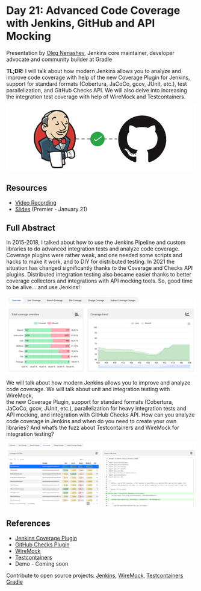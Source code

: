 # Day 21: Advanced Code Coverage with Jenkins, GitHub and API Mocking

Presentation by [Oleg Nenashev](https://linktr.ee/onenashev),
Jenkins core maintainer, developer advocate and community builder at Gradle

**TL;DR:** I will talk about how modern Jenkins allows you to analyze
and improve code coverage with help of the new Coverage Plugin for Jenkins,
support for standard formats (Cobertura, JaCoCo, gcov, JUnit, etc.),
test parallelization, and GitHub Checks API.
We will also delve into increasing the integration test coverage with help of WireMock and Testcontainers.

![Jenkins and GitHub Checks](./Images/day26-1.png)

## Resources

- [Video Recording](https://www.youtube.com/watch?v=ZBaQ71CI_lI)
- [Slides](https://speakerdeck.com/onenashev/advanced-code-coverage-with-jenkins-github-and-api-mocking/) (Premier - January 21)

## Full Abstract

In 2015-2018, I talked about how to use the Jenkins Pipeline and custom libraries to do advanced integration tests and analyze code coverage.
Coverage plugins were rather weak, and one needed some scripts and hacks to make it work, and to DIY for distributed testing. In 2021 the situation has changed significantly thanks to the Coverage and Checks API plugins.
Distributed integration testing also became easier thanks to better coverage collectors and integrations with API mocking tools. So, good time to be alive… and use Jenkins!

![Jenkins and GitHub Checks](./Images/day26-2.png)

We will talk about how modern Jenkins allows you to improve and analyze code coverage.
We will talk about unit and integration testing with WireMock,  
the new Coverage Plugin,
support for standard formats (Cobertura, JaCoCo, gcov, JUnit, etc.),
parallelization for heavy integration tests and API mocking, and integration with GitHub Checks API.
How can you analyze code coverage in Jenkins and when do you need to create your own libraries?
And what’s the fuzz about Testcontainers and WireMock for integration testing?

![Jenkins and GitHub Checks](./Images/day26-3.png)

## References

- [Jenkins Coverage Plugin](https://plugins.jenkins.io/coverage/)
- [GitHub Checks Plugin](https://plugins.jenkins.io/github-checks/)
- [WireMock](https://wiremock.org/)
- [Testcontainers](https://www.testcontainers.org/)
- Demo - Coming soon

Contribute to open source projects:
[Jenkins](https://www.jenkins.io/participate),
[WireMock](https://wiremock.org/participate),
[Testcontainers](https://java.testcontainers.org/contributing/)
[Gradle](https://gradle.org/resources/)
